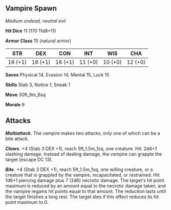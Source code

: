## Vampire Spawn

*Medium undead, neutral evil*

**Hit Dice** 11 (170 11d8+11)

**Armor Class** 15 (natural armor)

| STR     | DEX     | CON     | INT     | WIS     | CHA     |
|---------|---------|---------|---------|---------|---------|
| 16 (+1) | 16 (+1) | 16 (+1) | 11 (+0) | 10 (+0) | 12 (+0) |

**Saves** Physical 14, Evasion 14, Mental 15, Luck 15

**Skills** Stab 3, Notice 1, Sneak 1

**Move** 30ft_9m_6sq

**Morale** 9

## Attacks

***Multiattack.*** The vampire makes two attacks, only one of which can be a bite attack.

***Claws.*** +4 (Stab 3 DEX +1), reach 5ft_1.5m_1sq, one creature. Hit: 2d4+1 slashing damage. Instead of dealing damage, the vampire can grapple the target (escape DC 13).

***Bite.*** +4 (Stab 3 DEX +1), reach 5ft_1.5m_1sq, one willing creature, or a creature that is grappled by the vampire, incapacitated, or restrained. Hit: 1d6+1 piercing damage plus 7 (2d6) necrotic damage. The target's hit point maximum is reduced by an amount equal to the necrotic damage taken, and the vampire regains hit points equal to that amount. The reduction lasts until the target finishes a long rest. The target dies if this effect reduces its hit point maximum to 0.

